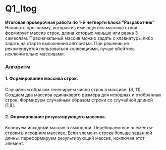 # Q1_Itog
__Итоговая проверочная работа по 1-й четверти блока "Разработчик"__
Написать программу, которая из имеющегося массива строк формирует массив строк,
длина которых меньше или равна 3 символам. Првоначальный массив можно задать с клавиатуры,либо задать на старте выполнения алгоритма. При решении не рекомендуется пользоваться коллекциями, лучше обойтись исключительно массивами.

### Алгоритм
#### 1. Формирование массива строк.
Случайным образом гененируем число строк в массиве: [3, 11).
Создаем два массива одинакового размера для исходных и отобранных строк.
Формируем случайным образом строки со случайной длиной [1,8).
#### 2. Формирование результирующего массива.
Копируем исходный массив в выходной.
Перебираем все элементы-строки в исходном массиве.
Если элемент-строка больше заданной длины, переформируем результирующий массив, исключая этот элемент.